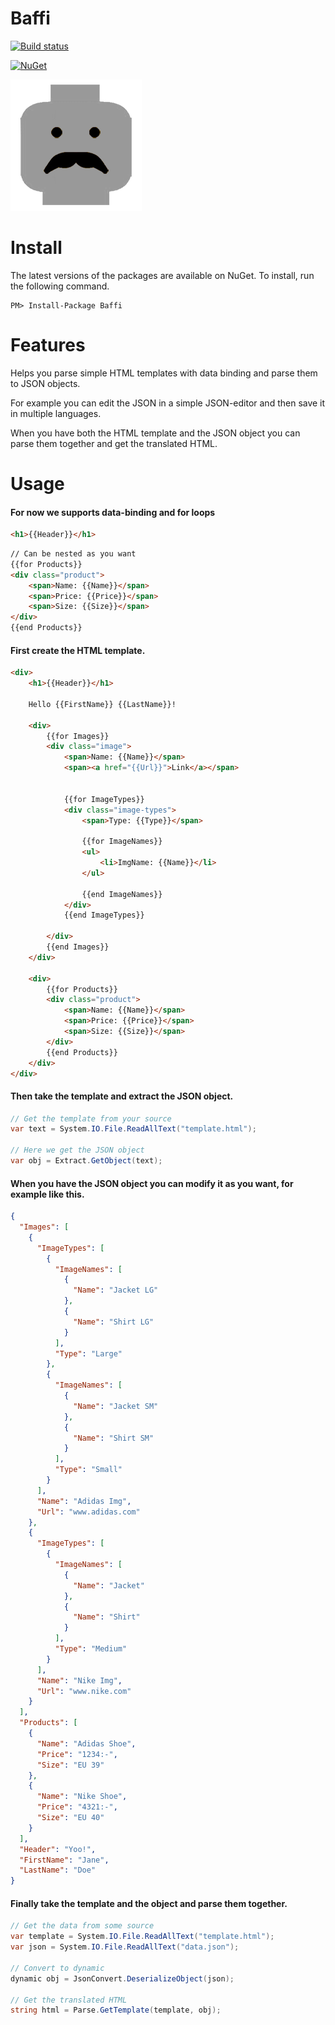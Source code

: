 # Baffi

[![Build status](https://ci.appveyor.com/api/projects/status/a078txulxuq5pc5l?svg=true)](https://ci.appveyor.com/project/viktornilsson91/baffi)

[![NuGet](https://img.shields.io/nuget/v/baffi.svg)](https://www.nuget.org/packages/baffi/)

![baffi-logo](baffi-logo.png)

# Install

The latest versions of the packages are available on NuGet. To install, run the following command.
```
PM> Install-Package Baffi
```

# Features

Helps you parse simple HTML templates with data binding and parse them to JSON objects.

For example you can edit the JSON in a simple JSON-editor and then save it in multiple languages.

When you have both the HTML template and the JSON object you can parse them together and get the translated HTML.

# Usage

#### For now we supports data-binding and for loops
```html
<h1>{{Header}}</h1>
```
```html
// Can be nested as you want
{{for Products}}
<div class="product">
    <span>Name: {{Name}}</span>
    <span>Price: {{Price}}</span>
    <span>Size: {{Size}}</span>
</div>
{{end Products}}
```

#### First create the HTML template.
```html
<div>
    <h1>{{Header}}</h1>

    Hello {{FirstName}} {{LastName}}!                  

    <div>
        {{for Images}}
        <div class="image">
            <span>Name: {{Name}}</span>
            <span><a href="{{Url}}">Link</a></span>
            
            
            {{for ImageTypes}}
            <div class="image-types">
                <span>Type: {{Type}}</span>
                
                {{for ImageNames}}
                <ul>
                    <li>ImgName: {{Name}}</li>               
                </ul>

                {{end ImageNames}}
            </div>
            {{end ImageTypes}}

        </div>
        {{end Images}}
    </div>

    <div>
        {{for Products}}
        <div class="product">
            <span>Name: {{Name}}</span>
            <span>Price: {{Price}}</span>
            <span>Size: {{Size}}</span>
        </div>
        {{end Products}}
    </div>
</div>
```

#### Then take the template and extract the JSON object.
```csharp
// Get the template from your source
var text = System.IO.File.ReadAllText("template.html");

// Here we get the JSON object
var obj = Extract.GetObject(text);
```

#### When you have the JSON object you can modify it as you want, for example like this.
```json
{
  "Images": [
    {
      "ImageTypes": [
        {
          "ImageNames": [
            {
              "Name": "Jacket LG"
            },
            {
              "Name": "Shirt LG"
            }
          ],
          "Type": "Large"
        },
        {
          "ImageNames": [
            {
              "Name": "Jacket SM"
            },
            {
              "Name": "Shirt SM"
            }
          ],
          "Type": "Small"
        }
      ],
      "Name": "Adidas Img",
      "Url": "www.adidas.com"
    },
    {
      "ImageTypes": [
        {
          "ImageNames": [
            {
              "Name": "Jacket"
            },
            {
              "Name": "Shirt"
            }
          ],
          "Type": "Medium"
        }
      ],
      "Name": "Nike Img",
      "Url": "www.nike.com"
    }
  ],
  "Products": [
    {
      "Name": "Adidas Shoe",
      "Price": "1234:-",
      "Size": "EU 39"
    },
    {
      "Name": "Nike Shoe",
      "Price": "4321:-",
      "Size": "EU 40"
    }
  ],
  "Header": "Yoo!",
  "FirstName": "Jane",
  "LastName": "Doe"
}
```

#### Finally take the template and the object and parse them together.
```csharp
// Get the data from some source
var template = System.IO.File.ReadAllText("template.html");
var json = System.IO.File.ReadAllText("data.json");

// Convert to dynamic
dynamic obj = JsonConvert.DeserializeObject(json);

// Get the translated HTML
string html = Parse.GetTemplate(template, obj);
```
